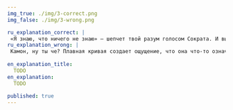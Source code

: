 ```yaml
---
img_true: ./img/3-correct.png
img_false: ./img/3-wrong.png

ru_explanation_correct: |
 «Я знаю, что ничего не знаю» — шепчет твой разум голосом Сократа. И вы оба правы: значения между точками неизвестны, а значит в этом случае их может соединять аккуратная прямая.
ru_explanation_wrong: |
 Камон, ну ты че? Плавная кривая создает ощущение, что она что-то означает, а это не так. Ты же не знаешь, как именно менялись значения. Для нескольких точек с достоверными значениями выбирай простой и безопасный способ — соединяй их прямой линией.
 
en_explanation_title:
  TODO
en_explanation:
  TODO
  
published: true
---
```


